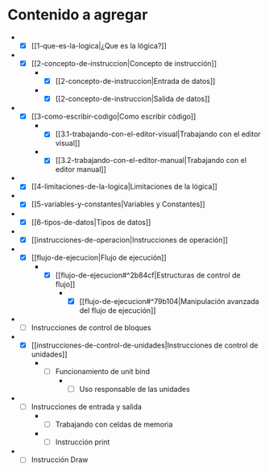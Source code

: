 # Contenido a agregar 

- - [x] [[1-que-es-la-logica|¿Que es la lógica?]]

- - [x] [[2-concepto-de-instruccion|Concepto de instrucción]]
	- - [x] [[2-concepto-de-instruccion|Entrada de datos]]
	- - [x] [[2-concepto-de-instruccion|Salida de datos]]

- - [x] [[3-como-escribir-codigo|Como escribir código]]
	- - [x] [[3.1-trabajando-con-el-editor-visual|Trabajando con el editor visual]]
	- - [x] [[3.2-trabajando-con-el-editor-manual|Trabajando con el editor manual]]
- - [x] [[4-limitaciones-de-la-logica|Limitaciones de la lógica]]
- - [x] [[5-variables-y-constantes|Variables y Constantes]]
- - [x] [[6-tipos-de-datos|Tipos de datos]]

- - [x] [[instrucciones-de-operacion|Instrucciones de operación]]

- - [x] [[flujo-de-ejecucion|Flujo de ejecución]]
	- - [x] [[flujo-de-ejecucion#^2b84cf|Estructuras de control de flujo]]
		- - [x] [[flujo-de-ejecucion#^79b104|Manipulación avanzada del flujo de ejecución]]

- - [ ] Instrucciones de control de bloques

- - [x] [[instrucciones-de-control-de-unidades|Instrucciones de control de unidades]]
	- - [ ] Funcionamiento de unit bind
		- - [ ] Uso responsable de las unidades

- - [ ] Instrucciones de entrada y salida
	- - [ ] Trabajando con celdas de memoria
	- - [ ] Instrucción print
	
- - [ ] Instrucción Draw